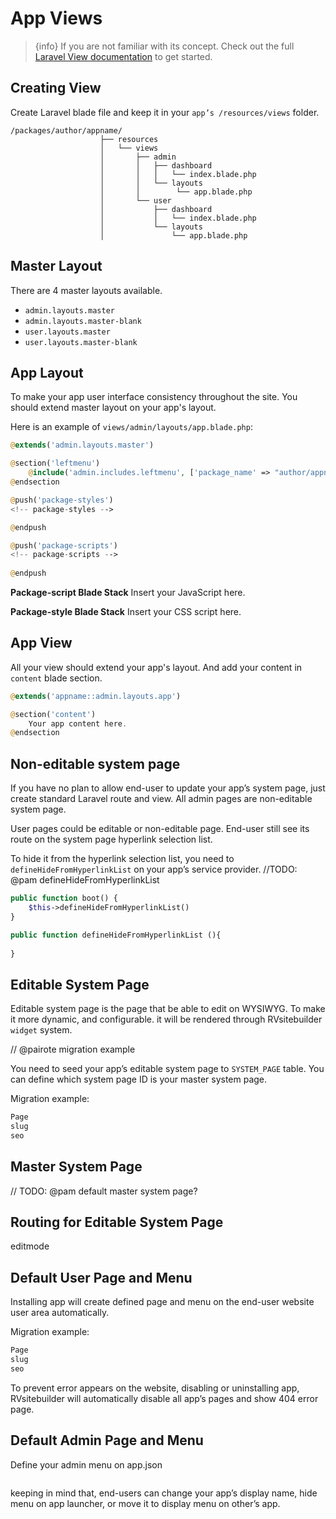 # App Views

> {info} If you are not familiar with its concept. Check out the full [Laravel View documentation](https://laravel.com/docs/master/views) to get started. 

## Creating View

Create Laravel blade file and keep it in your `app’s /resources/views` folder. 
```
/packages/author/appname/
                    ├── resources
                    │   └── views
                    │       ├── admin
                    │       │   ├── dashboard
                    │       │   │   └── index.blade.php
                    │       │   └── layouts
                    │       │        └── app.blade.php
                    │       └── user
                    │           ├── dashboard
                    │           │   └── index.blade.php
                    │           └── layouts
                    │               └── app.blade.php
```

## Master Layout 

There are 4 master layouts available. 
- `admin.layouts.master` 
- `admin.layouts.master-blank`
- `user.layouts.master`
- `user.layouts.master-blank`

## App Layout 
To make your app user interface consistency throughout the site. You should extend master layout on your app's layout. 

Here is an example of `views/admin/layouts/app.blade.php`:
```php
@extends('admin.layouts.master')

@section('leftmenu')
	@include('admin.includes.leftmenu', ['package_name' => "author/appname"])
@endsection

@push('package-styles')
<!-- package-styles -->

@endpush

@push('package-scripts')
<!-- package-scripts -->
    
@endpush
```

**Package-script Blade Stack** 
Insert your JavaScript here.

**Package-style Blade Stack**
Insert your CSS script here.


## App View

All your view should extend your app's layout. And add your content in `content` blade section.

```php
@extends('appname::admin.layouts.app')

@section('content')
    Your app content here.
@endsection
```

## Non-editable system page 

If you have no plan to allow end-user to update your app’s system page, just create standard Laravel route and view. All admin pages are non-editable system page.  

User pages could be editable or non-editable page. End-user still see its route on the system page hyperlink selection list. 

To hide it from the hyperlink selection list, you need to `defineHideFromHyperlinkList` on your app’s service provider. 
//TODO: @pam defineHideFromHyperlinkList

```php
public function boot() { 
    $this->defineHideFromHyperlinkList()  
} 

public function defineHideFromHyperlinkList (){ 
    
}
``` 

## Editable System Page 

Editable system page is the page that be able to edit on WYSIWYG. To make it more dynamic, and configurable. it will be rendered through RVsitebuilder `widget` system. 
 

// @pairote migration example


You need to seed your app’s editable system page to `SYSTEM_PAGE` table. You can define which system page ID is your master system page.  


Migration example: 
```php
Page
slug
seo
``` 

## Master System Page
// TODO: @pam default master system page?




## Routing for Editable System Page 



editmode 



## Default User Page and Menu 

Installing app will create defined page and menu on the end-user website user area automatically. 

 Migration example: 
```php
Page
slug
seo
``` 
To prevent error appears on the website, disabling or uninstalling app, RVsitebuilder will automatically disable all app’s pages and show 404 error page.  


## Default Admin Page and Menu 

Define your admin menu on app.json 

```json

```

keeping in mind that, end-users can change your app’s display name, hide menu on app launcher, or move it to display menu on other’s app. 

 